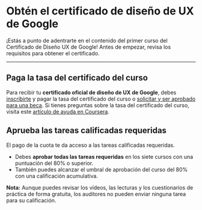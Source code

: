 # Obtén el certificado de diseño de UX de Google

¡Estás a punto de adentrarte en el contenido del primer curso del Certificado de Diseño UX de Google! Antes de empezar, revisa los requisitos para obtener el certificado.

---

## Paga la tasa del certificado del curso

Para recibir tu **certificado oficial de diseño de UX de Google**, debes [inscribirte](https://www.coursera.org/professional-certificates/google-ux-design) y pagar la tasa del certificado del curso o [solicitar y ser aprobado para una beca](https://www.coursera.org/financial-aid). Si tienes preguntas sobre la tasa del certificado del curso, visita este [artículo de ayuda en Coursera](https://learner.coursera.help/hc/es/articles/209817743-Restablecer-mis-plazos).

## Aprueba las tareas calificadas requeridas

El pago de la cuota te da acceso a las tareas calificadas requeridas.

* Debes **aprobar todas las tareas requeridas** en los siete cursos con una puntuación del 80% o superior.
* También puedes alcanzar el umbral de aprobación del curso del 80% con una calificación acumulativa.

**Nota:** Aunque puedes revisar los vídeos, las lecturas y los cuestionarios de práctica de forma gratuita, los auditores no pueden enviar ninguna tarea para su calificación.
